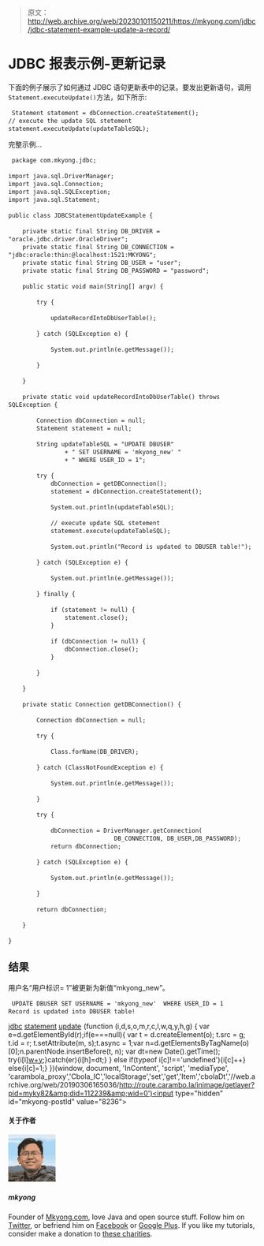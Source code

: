 > 原文：<http://web.archive.org/web/20230101150211/https://mkyong.com/jdbc/jdbc-statement-example-update-a-record/>

# JDBC 报表示例-更新记录

下面的例子展示了如何通过 JDBC 语句更新表中的记录。要发出更新语句，调用`Statement.executeUpdate()`方法，如下所示:

```
 Statement statement = dbConnection.createStatement();
// execute the update SQL stetement
statement.executeUpdate(updateTableSQL); 
```

完整示例…

```
 package com.mkyong.jdbc;

import java.sql.DriverManager;
import java.sql.Connection;
import java.sql.SQLException;
import java.sql.Statement;

public class JDBCStatementUpdateExample {

	private static final String DB_DRIVER = "oracle.jdbc.driver.OracleDriver";
	private static final String DB_CONNECTION = "jdbc:oracle:thin:@localhost:1521:MKYONG";
	private static final String DB_USER = "user";
	private static final String DB_PASSWORD = "password";

	public static void main(String[] argv) {

		try {

			updateRecordIntoDbUserTable();

		} catch (SQLException e) {

			System.out.println(e.getMessage());

		}

	}

	private static void updateRecordIntoDbUserTable() throws SQLException {

		Connection dbConnection = null;
		Statement statement = null;

		String updateTableSQL = "UPDATE DBUSER"
				+ " SET USERNAME = 'mkyong_new' "
				+ " WHERE USER_ID = 1";

		try {
			dbConnection = getDBConnection();
			statement = dbConnection.createStatement();

			System.out.println(updateTableSQL);

			// execute update SQL stetement
			statement.execute(updateTableSQL);

			System.out.println("Record is updated to DBUSER table!");

		} catch (SQLException e) {

			System.out.println(e.getMessage());

		} finally {

			if (statement != null) {
				statement.close();
			}

			if (dbConnection != null) {
				dbConnection.close();
			}

		}

	}

	private static Connection getDBConnection() {

		Connection dbConnection = null;

		try {

			Class.forName(DB_DRIVER);

		} catch (ClassNotFoundException e) {

			System.out.println(e.getMessage());

		}

		try {

			dbConnection = DriverManager.getConnection(
                              DB_CONNECTION, DB_USER,DB_PASSWORD);
			return dbConnection;

		} catch (SQLException e) {

			System.out.println(e.getMessage());

		}

		return dbConnection;

	}

} 
```

## 结果

用户名“用户标识= 1”被更新为新值“mkyong_new”。

```
 UPDATE DBUSER SET USERNAME = 'mkyong_new'  WHERE USER_ID = 1
Record is updated into DBUSER table! 
```

[jdbc](http://web.archive.org/web/20190306165036/http://www.mkyong.com/tag/jdbc/) [statement](http://web.archive.org/web/20190306165036/http://www.mkyong.com/tag/statement/) [update](http://web.archive.org/web/20190306165036/http://www.mkyong.com/tag/update/)![](img/932444b07a2126c2b4d360420d2bc18f.png) (function (i,d,s,o,m,r,c,l,w,q,y,h,g) { var e=d.getElementById(r);if(e===null){ var t = d.createElement(o); t.src = g; t.id = r; t.setAttribute(m, s);t.async = 1;var n=d.getElementsByTagName(o)[0];n.parentNode.insertBefore(t, n); var dt=new Date().getTime(); try{i[l][w+y](h,i[l][q+y](h)+'&amp;'+dt);}catch(er){i[h]=dt;} } else if(typeof i[c]!=='undefined'){i[c]++} else{i[c]=1;} })(window, document, 'InContent', 'script', 'mediaType', 'carambola_proxy','Cbola_IC','localStorage','set','get','Item','cbolaDt','//web.archive.org/web/20190306165036/http://route.carambo.la/inimage/getlayer?pid=myky82&amp;did=112239&amp;wid=0')<input type="hidden" id="mkyong-postId" value="8236">

#### 关于作者

![author image](img/1d2f1d9110294b3447badc73e489d280.png)

##### mkyong

Founder of [Mkyong.com](http://web.archive.org/web/20190306165036/http://mkyong.com/), love Java and open source stuff. Follow him on [Twitter](http://web.archive.org/web/20190306165036/https://twitter.com/mkyong), or befriend him on [Facebook](http://web.archive.org/web/20190306165036/http://www.facebook.com/java.tutorial) or [Google Plus](http://web.archive.org/web/20190306165036/https://plus.google.com/110948163568945735692?rel=author). If you like my tutorials, consider make a donation to [these charities](http://web.archive.org/web/20190306165036/http://www.mkyong.com/blog/donate-to-charity/).